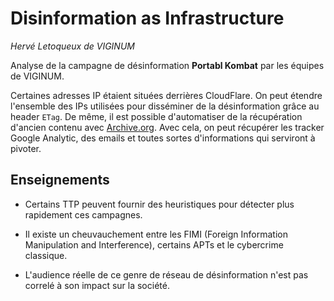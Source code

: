 # Disinformation as Infrastructure

*Hervé Letoqueux de VIGINUM*

Analyse de la campagne de désinformation **Portabl Kombat** par les équipes de VIGINUM.

Certaines adresses IP étaient situées derrières CloudFlare. On peut étendre l'ensemble des IPs utilisées pour disséminer de la désinformation grâce au header `ETag`. De même, il est possible d'automatiser de la récupération d'ancien contenu avec [Archive.org](https://archive.org/). Avec cela, on peut récupérer les tracker Google Analytic, des emails et toutes sortes d'informations qui serviront à pivoter.

## Enseignements

- Certains TTP peuvent fournir des heuristiques pour détecter plus rapidement ces campagnes.

- Il existe un cheuvauchement entre les FIMI (Foreign Information Manipulation and Interference), certains APTs et le cybercrime classique.

- L'audience réelle de ce genre de réseau de désinformation n'est pas correlé à son impact sur la société.

